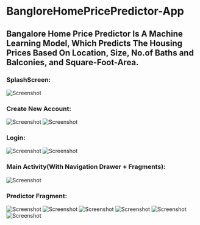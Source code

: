 # BangloreHomePricePredictor-App
<h2>Bangalore Home Price Predictor Is A Machine Learning Model, Which Predicts The Housing Prices Based On Location, Size, No.of Baths and Balconies, and Square-Foot-Area.</h2>

<h3>SplashScreen: </h3>

![Screenshot](/screenshots/splash_screen.png)

<h3>Create New Account: </h3>

![Screenshot](/screenshots/register.png)
![Screenshot](/screenshots/register_2.png)

<h3>Login: </h3>

![Screenshot](/screenshots/login_1.png)
![Screenshot](/screenshots/login_2.png)

<h3>Main Activity(With Navigation Drawer + Fragments): </h3>

![Screenshot](/screenshots/main.png)

<h3>Predictor Fragment: </h3>

![Screenshot](/screenshots/predictor_1.png)
![Screenshot](/screenshots/predictor_2.png)
![Screenshot](/screenshots/predictor_3.png)
![Screenshot](/screenshots/predictor_4.png)
![Screenshot](/screenshots/predictor_5.png)
![Screenshot](/screenshots/predictor_6.png)
